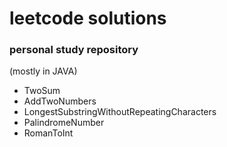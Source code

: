 # leetcode solutions
### personal study repository
(mostly in JAVA)
* TwoSum
* AddTwoNumbers
* LongestSubstringWithoutRepeatingCharacters
* PalindromeNumber
* RomanToInt